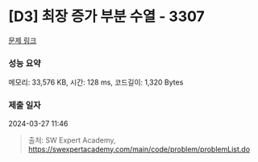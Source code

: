 # [D3] 최장 증가 부분 수열 - 3307 

[문제 링크](https://swexpertacademy.com/main/code/problem/problemDetail.do?contestProbId=AWBOKg-a6l0DFAWr) 

### 성능 요약

메모리: 33,576 KB, 시간: 128 ms, 코드길이: 1,320 Bytes

### 제출 일자

2024-03-27 11:46



> 출처: SW Expert Academy, https://swexpertacademy.com/main/code/problem/problemList.do